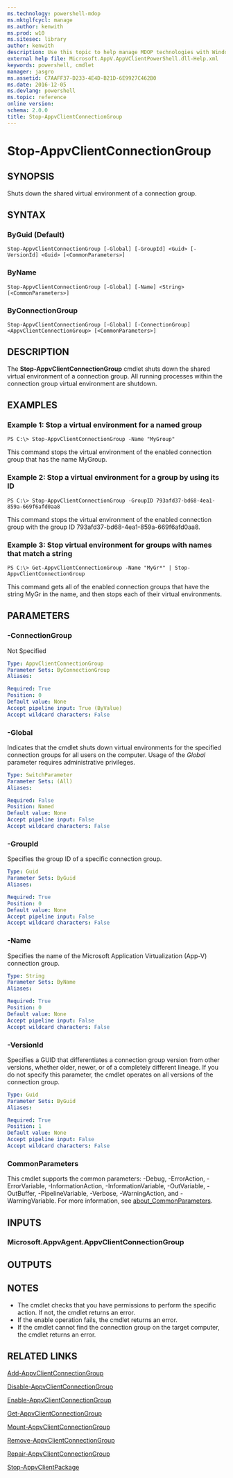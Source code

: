 ```yaml
---
ms.technology: powershell-mdop
ms.mktglfcycl: manage
ms.author: kenwith
ms.prod: w10
ms.sitesec: library
author: kenwith
description: Use this topic to help manage MDOP technologies with Windows PowerShell.
external help file: Microsoft.AppV.AppVClientPowerShell.dll-Help.xml
keywords: powershell, cmdlet
manager: jasgro 
ms.assetid: C7AAFF37-D233-4E4D-B21D-6E9927C462B0
ms.date: 2016-12-05
ms.devlang: powershell
ms.topic: reference
online version: 
schema: 2.0.0
title: Stop-AppvClientConnectionGroup
---
```


# Stop-AppvClientConnectionGroup

## SYNOPSIS
Shuts down the shared virtual environment of a connection group.

## SYNTAX

### ByGuid (Default)
```
Stop-AppvClientConnectionGroup [-Global] [-GroupId] <Guid> [-VersionId] <Guid> [<CommonParameters>]
```

### ByName
```
Stop-AppvClientConnectionGroup [-Global] [-Name] <String> [<CommonParameters>]
```

### ByConnectionGroup
```
Stop-AppvClientConnectionGroup [-Global] [-ConnectionGroup] <AppvClientConnectionGroup> [<CommonParameters>]
```

## DESCRIPTION
The **Stop-AppvClientConnectionGroup** cmdlet shuts down the shared virtual environment of a connection group.
All running processes within the connection group virtual environment are shutdown.

## EXAMPLES

### Example 1: Stop a virtual environment for a named group
```
PS C:\> Stop-AppvClientConnectionGroup -Name "MyGroup"
```

This command stops the virtual environment of the enabled connection group that has the name MyGroup.

### Example 2: Stop a virtual environment for a group by using its ID
```
PS C:\> Stop-AppvClientConnectionGroup -GroupID 793afd37-bd68-4ea1-859a-669f6afd0aa8
```

This command stops the virtual environment of the enabled connection group with the group ID 793afd37-bd68-4ea1-859a-669f6afd0aa8.

### Example 3: Stop virtual environment for groups with names that match a string
```
PS C:\> Get-AppvClientConnectionGroup -Name "MyGr*" | Stop-AppvClientConnectionGroup
```

This command gets all of the enabled connection groups that have the string MyGr in the name, and then stops  each of their virtual environments.

## PARAMETERS

### -ConnectionGroup
Not Specified

```yaml
Type: AppvClientConnectionGroup
Parameter Sets: ByConnectionGroup
Aliases: 

Required: True
Position: 0
Default value: None
Accept pipeline input: True (ByValue)
Accept wildcard characters: False
```

### -Global
Indicates that the cmdlet shuts down virtual environments for the specified connection groups for all users on the computer.
Usage of the *Global* parameter requires administrative privileges.

```yaml
Type: SwitchParameter
Parameter Sets: (All)
Aliases: 

Required: False
Position: Named
Default value: None
Accept pipeline input: False
Accept wildcard characters: False
```

### -GroupId
Specifies the group ID of a specific connection group.

```yaml
Type: Guid
Parameter Sets: ByGuid
Aliases: 

Required: True
Position: 0
Default value: None
Accept pipeline input: False
Accept wildcard characters: False
```

### -Name
Specifies the name of the Microsoft Application Virtualization (App-V) connection group.

```yaml
Type: String
Parameter Sets: ByName
Aliases: 

Required: True
Position: 0
Default value: None
Accept pipeline input: False
Accept wildcard characters: False
```

### -VersionId
Specifies a GUID that differentiates a connection group version from other versions, whether older, newer, or of a completely different lineage.
If you do not specify this parameter, the cmdlet operates on all versions of the connection group.

```yaml
Type: Guid
Parameter Sets: ByGuid
Aliases: 

Required: True
Position: 1
Default value: None
Accept pipeline input: False
Accept wildcard characters: False
```

### CommonParameters
This cmdlet supports the common parameters: -Debug, -ErrorAction, -ErrorVariable, -InformationAction, -InformationVariable, -OutVariable, -OutBuffer, -PipelineVariable, -Verbose, -WarningAction, and -WarningVariable. For more information, see [about_CommonParameters](http://go.microsoft.com/fwlink/?LinkID=113216).

## INPUTS

### Microsoft.AppvAgent.AppvClientConnectionGroup

## OUTPUTS

## NOTES
* The cmdlet checks that you have permissions to perform the specific action. If not, the cmdlet returns an error.
* If the enable operation fails, the cmdlet returns an error.
* If the cmdlet cannot find the connection group on the target computer, the cmdlet returns an error.

## RELATED LINKS

[Add-AppvClientConnectionGroup](./Add-AppvClientConnectionGroup.md)

[Disable-AppvClientConnectionGroup](./Disable-AppvClientConnectionGroup.md)

[Enable-AppvClientConnectionGroup](./Enable-AppvClientConnectionGroup.md)

[Get-AppvClientConnectionGroup](./Get-AppvClientConnectionGroup.md)

[Mount-AppvClientConnectionGroup](./Mount-AppvClientConnectionGroup.md)

[Remove-AppvClientConnectionGroup](./Remove-AppvClientConnectionGroup.md)

[Repair-AppvClientConnectionGroup](./Repair-AppvClientConnectionGroup.md)

[Stop-AppvClientPackage](./Stop-AppvClientPackage.md)



